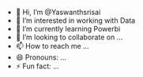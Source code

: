 - 👋 Hi, I’m @Yaswanthsrisai
- 👀 I’m interested in working with Data
- 🌱 I’m currently learning Powerbi
- 💞️ I’m looking to collaborate on ...
- 📫 How to reach me ...
- 😄 Pronouns: ...
- ⚡ Fun fact: ...

<!---
Yaswanthsrisai/Yaswanthsrisai is a ✨ special ✨ repository because its `README.md` (this file) appears on your GitHub profile.
You can click the Preview link to take a look at your changes.
--->
